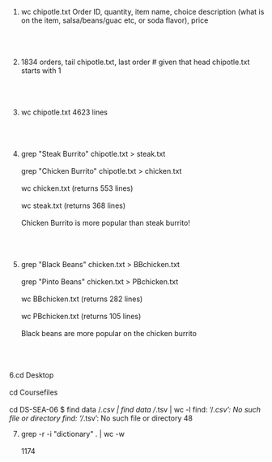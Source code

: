 1. wc chipotle.txt
Order ID, quantity, item name, choice description (what is on the item, salsa/beans/guac etc, or soda flavor), price<br></br><br></br>

2. 1834 orders, tail chipotle.txt, last order # given that head chipotle.txt starts with 1<br></br><br></br>

3. wc chipotle.txt 4623 lines<br></br><br></br>
4. grep "Steak Burrito" chipotle.txt > steak.txt <br></br>
   grep "Chicken Burrito" chipotle.txt > chicken.txt<br></br>
   wc chicken.txt (returns 553 lines)<br></br>
   wc steak.txt (returns 368 lines)<br></br>
   Chicken Burrito is more popular than steak burrito!<br></br><br></br>
   
5. grep "Black Beans" chicken.txt > BBchicken.txt<br></br>
   grep "Pinto Beans" chicken.txt > PBchicken.txt<br></br>
   wc BBchicken.txt (returns 282 lines)<br></br>
   wc PBchicken.txt (returns 105 lines)<br></br>
   Black beans are more popular on the chicken burrito<br></br><br></br>

6.cd Desktop <br></br>cd Coursefiles<br></br>cd DS-SEA-06
$ find data /*.csv | find data /*.tsv | wc -l
find: ‘/*.csv’: No such file or directory
find: ‘/*.tsv’: No such file or directory
48


7. grep -r -i "dictionary" . | wc -w <br></br>
1174
